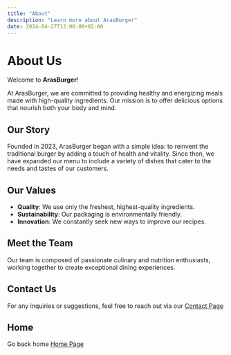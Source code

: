 ```yaml
---
title: "About"
description: "Learn more about ArasBurger"
date: 2024-04-27T12:00:00+02:00
---
```


# About Us

Welcome to **ArasBurger**!

At ArasBurger, we are committed to providing healthy and energizing meals made with high-quality ingredients. Our mission is to offer delicious options that nourish both your body and mind.

## Our Story

Founded in 2023, ArasBurger began with a simple idea: to reinvent the traditional burger by adding a touch of health and vitality. Since then, we have expanded our menu to include a variety of dishes that cater to the needs and tastes of our customers.

## Our Values

- **Quality**: We use only the freshest, highest-quality ingredients.
- **Sustainability**: Our packaging is environmentally friendly.
- **Innovation**: We constantly seek new ways to improve our recipes.

## Meet the Team

Our team is composed of passionate culinary and nutrition enthusiasts, working together to create exceptional dining experiences.

## Contact Us

For any inquiries or suggestions, feel free to reach out via our [Contact Page](/contact)

## Home

Go back home [Home Page](/#)
